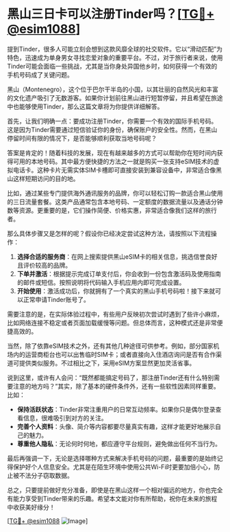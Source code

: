 # 黑山三日卡可以注册Tinder吗？[[TG💪+ @esim1088](https://t.me/s/esim1088)]

提到Tinder，很多人可能立刻会想到这款风靡全球的社交软件。它以“滑动匹配”为特色，迅速成为单身男女寻找恋爱对象的重要平台。不过，对于旅行者来说，使用Tinder可能会面临一些挑战，尤其是当你身处异国他乡时，如何获得一个有效的手机号码成了关键问题。

黑山（Montenegro），这个位于巴尔干半岛的小国，以其壮丽的自然风光和丰富的文化遗产吸引了无数游客。如果你计划前往黑山进行短暂停留，并且希望在旅途中也能够使用Tinder，那么这篇文章将为你提供详细解答。

首先，让我们明确一点：要成功注册Tinder，你需要一个有效的国际手机号码。这是因为Tinder需要通过短信验证你的身份，确保账户的安全性。然而，在黑山停留时间有限的情况下，是否能够顺利获取当地号码呢？

答案是肯定的！随着科技的发展，现在有越来越多的方式可以帮助你在短时间内获得可用的本地号码。其中最方便快捷的方法之一就是购买一张支持eSIM技术的虚拟电话卡。这种卡片无需实体SIM卡槽即可直接安装到兼容设备中，非常适合像黑山这样短期访问的目的地。

比如，通过某些专门提供海外通讯服务的品牌，你可以轻松订购一款适合黑山使用的三日流量套餐。这类产品通常包含本地号码、一定额度的数据流量以及通话分钟数等资源。更重要的是，它们操作简便、价格实惠，非常适合像我们这样的旅行者。

那么具体步骤又是怎样的呢？假设你已经决定尝试这种方法，请按照以下流程操作：

1. **选择合适的服务商**：在网上搜索提供黑山eSIM卡的相关信息，挑选信誉良好且评价较高的品牌。
2. **下单并激活**：根据提示完成订单支付后，你会收到一份包含激活码及使用指南的邮件或短信。按照说明将代码输入手机应用内即可完成设置。
3. **开始使用**：激活成功后，你就拥有了一个真实的黑山手机号码啦！接下来就可以正常申请Tinder账号了。

需要注意的是，在实际体验过程中，有些用户反映初次尝试时遇到了些许小麻烦，比如网络连接不稳定或者页面加载缓慢等问题。但总体而言，这种模式还是非常便捷高效的。

当然，除了依靠eSIM技术之外，还有其他几种途径可供参考。例如，部分国家机场内的运营商柜台也可以出售临时SIM卡；或者直接向入住酒店询问是否有合作渠道可提供类似服务。不过相比之下，采用eSIM方案显然更加灵活省事。

说到这里，或许有人会问：“既然都能搞定号码了，那注册Tinder还有什么特别需要注意的地方吗？”其实，除了基本的硬件条件外，还有一些软性因素同样重要。比如：

- **保持活跃状态**：Tinder非常注重用户的日常互动频率。如果你只是偶尔登录查看信息，很难吸引到对方的关注。
- **完善个人资料**：头像、简介等内容都要尽量真实有趣，这样才能更好地展示自己的魅力。
- **尊重他人隐私**：无论何时何地，都应遵守平台规则，避免做出任何不当行为。

最后再强调一下，无论是选择哪种方式来解决手机号码的问题，最重要的是始终记得保护好个人信息安全。尤其是在陌生环境中使用公共Wi-Fi时更要加倍小心，防止被不法分子窃取数据。

总之，只要提前做好充分准备，即使是在黑山这样一个相对偏远的地方，你也完全有能力享受到Tinder带来的乐趣。希望本文能对你有所帮助，祝你在未来的旅程中收获美好缘分！

[[TG💪+ @esim1088](https://t.me/s/esim1088) ![Image](https://i.postimg.cc/4NQfJmqS/Snipaste-2025-05-13-00-14-12.png)]